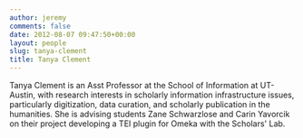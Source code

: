 ```yaml
---
author: jeremy
comments: false
date: 2012-08-07 09:47:50+00:00
layout: people
slug: tanya-clement
title: Tanya Clement
---
```


Tanya Clement is an Asst Professor at the School of Information at UT-Austin, with research interests in scholarly information infrastructure issues, particularly digitization, data curation, and scholarly publication in the humanities. She is advising students Zane Schwarzlose and Carin Yavorcik on their project developing a TEI plugin for Omeka with the Scholars' Lab.
